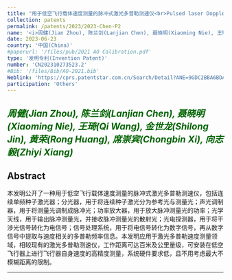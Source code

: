 ```yaml
---
title: "用于低空飞行载体速度测量的脉冲式激光多普勒测速仪<br>Pulsed laser Doppler velocimeter for velocity measurement of low-flying carriers"
collection: patents
permalink: /patents/2023/2023-Chen-P2
name: '<i>周健(Jian Zhou), 陈兰剑(Lanjian Chen), 聂晓明(Xiaoming Nie), 王琦(Qi Wang), 金世龙(Shilong Jin), 黄荣(Rong Huang), 席崇宾(Chongbin Xi), <strong>向志毅(Zhiyi Xiang)</strong></i>'
date: 2023-06-23
country: '中国(China)'
#paperurl: '/files/pub/2021 AO Calibration.pdf'
type: '发明专利(Invention Patent)'
number: 'CN202310273523.2'
#Bib: '/files/Bib/AO-2021.bib'
Weblink: 'https://cprs.patentstar.com.cn/Search/Detail?ANE=9GDC2BBA6BDA9IFH6CDA8BHA5ADACEIA9FHG9EEE9CFA9CIE'
participation: 'Others'
---
```


<font color="#006400"><i>周健(Jian Zhou), 陈兰剑(Lanjian Chen), 聂晓明(Xiaoming Nie), 王琦(Qi Wang), 金世龙(Shilong Jin), 黄荣(Rong Huang), 席崇宾(Chongbin Xi), <strong>向志毅(Zhiyi Xiang)</strong></i></font>
------

**Abstract**
------
本发明公开了一种用于低空飞行载体速度测量的脉冲式激光多普勒测速仪，包括连续单频种子激光器；分光器，用于将连续种子激光分为参考光与测量光；声光调制器，用于将测量光调制成脉冲光；功率放大器，用于放大脉冲测量光的功率；光学天线，用于输出脉冲测量光，并接收脉冲测量光的散射光；光电探测器，用于将干涉光信号转化为电信号；信号处理系统，用于将电信号转化为数字信号，再从数字信号中提取与速度相关的多普勒频率信息。本发明应用于激光多普勒速度测量领域，相较现有的激光多普勒测速仪，工作距离可达百米及公里量级，可安装在低空飞行器上进行飞行器自身速度的高精度测量，系统硬件要求低，且不用考虑最大不模糊距离的限制。

------